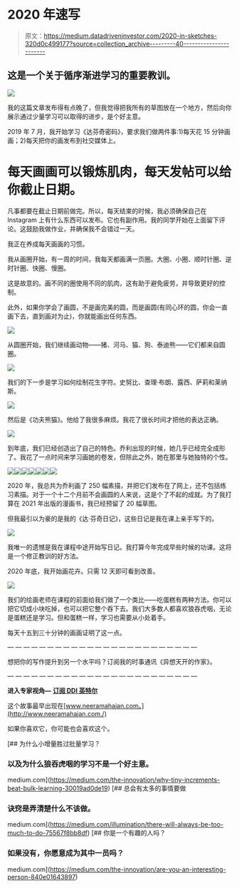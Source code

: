 # 2020 年速写

> 原文：<https://medium.datadriveninvestor.com/2020-in-sketches-320d0c499177?source=collection_archive---------40----------------------->

## 这是一个关于循序渐进学习的重要教训。

![](img/243734955a602cd350f7edf0d7af8668.png)

我的这篇文章发布得有点晚了，但我觉得把我所有的草图放在一个地方，然后向你展示通过少量学习可以取得的进步，是个好主意。

2019 年 7 月，我开始学习《达芬奇密码》，要求我们做两件事:1)每天花 15 分钟画画；2)每天把你的画发布到社交媒体上。

# 每天画画可以锻炼肌肉，每天发帖可以给你截止日期。

凡事都要在截止日期前做完。所以，每天结束的时候，我必须确保自己在 Instagram 上有什么东西可以发布。它也有副作用。我的同学开始在上面留下评论。这鼓励我做作业，并确保我不会错过一天。

我正在养成每天画画的习惯。

我从画圈开始，有一周的时间，我每天都画满一页圈。大圈、小圈、顺时针圈、逆时针圈、快圈、慢圈。

这是故意的。画不同的圈使用不同的肌肉，这有助于避免疲劳，并导致更好的控制。

此外，如果你学会了画圆，不是画完美的圆，而是画圆(有同心环的圆，你会一直画下去，直到画对为止)，你就能画出任何东西。

![](img/2bacc5f6a9ff660f12ec6db2954f7be5.png)

从圆圈开始，我们继续画动物——猪、河马、猫、狗、泰迪熊——它们都来自圆圈。

![](img/3f15f1068477e58441973161828a5798.png)

我们的下一步是学习如何绘制花生字符。史努比、查理·布朗、露西、萨莉和莱纳斯。

![](img/d04312df54426afb9cb407ee835940a4.png)

然后是《功夫熊猫》。他给了我很多麻烦。我花了很长时间才把他的表达正确。

![](img/a626fd846cbe3e20660551df2a111ccc.png)

到年底，我们已经创造出了自己的特色。乔利出现的时候，她几乎已经完全成形了。我花了一点时间来学习画她的卷发，但除此之外，她在那里与她独特的个性。

![](img/471cc3c80d1227c58926c5bfc389c79f.png)![](img/c5532f38379dab0a76cbf5395d513a64.png)![](img/b5dbc2be26de2d398b9afbe5a06abe2b.png)![](img/c78a60c7820dcb22a7daf0f6086ec2a2.png)![](img/e460f9123707e363164fd206c04ce4f0.png)![](img/d5f2788a47deba721c401ee26ac65607.png)![](img/c9db71fb1f3ff99e48efa36a5cefc53c.png)

2020 年，我总共为乔利画了 250 幅素描，并把它们发布在了网上，还不包括练习素描。对于一个十二个月前不会画圆的人来说，这是个了不起的成就。为了我打算在 2021 年出版的漫画书，我已经预留了 20 幅草图。

但我最引以为豪的是我的《达·芬奇日记》，这些日记是我在课上亲手写下的。

![](img/8bebcd5ea464869f0479f0a6a8128266.png)

我唯一的遗憾是我在课程中途开始写日记。我打算今年完成早些时候的功课。这将是一个修正教训的好方法。

2020 年底，我开始画花卉。只需 12 天即可看到改善。

![](img/f4250429e586e99439b64cd6af2d37a2.png)

我们的绘画老师在课程的前面给我们做了一个类比——吃蛋糕有两种方法。你可以把它切成小块吃掉，也可以把它整个吞下去。我们大多数人都喜欢狼吞虎咽，无论是蛋糕还是学习。但和蛋糕一样，学习也需要从小处着手。

每天十五到三十分钟的画画证明了这一点。

— — — — — — — — — — — — — — — — — — — — — — — —

想把你的写作提升到另一个水平吗？订阅我的时事通讯《异想天开的作家》。

— — — — — — — — — — — — — — — — — — — — — — — —

**进入专家视角—** [**订阅 DDI 英特尔**](https://datadriveninvestor.com/ddi-intel)

这个故事最早出现在[www.neeramahajan.com。](http://www.neeramahajan.com./)

如果你喜欢它，你可能也会喜欢这个。

[](https://medium.com/the-innovation/why-tiny-increments-beat-bulk-learning-30019ad0de19) [## 为什么小增量胜过批量学习？

### 以及为什么狼吞虎咽的学习不是一个好主意。

medium.com](https://medium.com/the-innovation/why-tiny-increments-beat-bulk-learning-30019ad0de19) [](https://medium.com/illumination/there-will-always-be-too-much-to-do-75567f8bb8df) [## 总会有太多的事情要做

### 诀窍是弄清楚什么不该做。

medium.com](https://medium.com/illumination/there-will-always-be-too-much-to-do-75567f8bb8df) [](https://medium.com/the-innovation/are-you-an-interesting-person-840e01643897) [## 你是一个有趣的人吗？

### 如果没有，你愿意成为其中一员吗？

medium.com](https://medium.com/the-innovation/are-you-an-interesting-person-840e01643897)